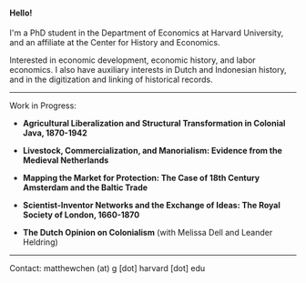 #### Hello!

I'm a PhD student in the Department of Economics at Harvard University, and an affiliate at the Center for History and Economics.

Interested in economic development, economic history, and labor economics. I also have auxiliary interests in Dutch and Indonesian history, and in the digitization and linking of historical records.

--------

Work in Progress:

- **Agricultural Liberalization and Structural Transformation in Colonial Java, 1870-1942**

- **Livestock, Commercialization, and Manorialism: Evidence from the Medieval Netherlands**

- **Mapping the Market for Protection: The Case of 18th Century Amsterdam and the Baltic Trade**

- **Scientist-Inventor Networks and the Exchange of Ideas: The Royal Society of London, 1660-1870**

- **The Dutch Opinion on Colonialism** (with Melissa Dell and Leander Heldring) 

---------

Contact: matthewchen (at) g [dot] harvard [dot] edu 
